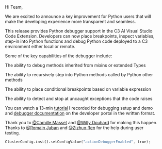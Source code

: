 Hi Team,

We are excited to announce a key improvement for Python users that will make the developing experience more transparent and seamless.

This release provides Python debugger support in the C3 AI Visual Studio Code Extension. Developers can now place breakpoints, inspect variables, step-in into Python functions and debug Python code deployed to a C3 environment either local or remote.

Some of the key capabilities of the debugger include:

The ability to debug methods inherited from mixins or extended Types

The ability to recursively step into Python methods called by Python other methods

The ability to place conditional breakpoints based on variable expression

The ability to detect and stop at uncaught exceptions that the code raises

You can watch a 13-min [tutorial](https://nam12.safelinks.protection.outlook.com/?url=https%3A%2F%2Fc3e-my.sharepoint.com%2F%3Av%3A%2Fg%2Fpersonal%2Fjinlin_he_c3_ai%2FESkEhZydT1JCiba27Q_AlnwBKZA9oUIvVl7uZl1W49FjiQ%3Fe%3DKDjly2&data=05%7C01%7Cluis.fernandez-de-la-vara%40c3.ai%7C283aae426de54c852eea08da73fb26ff%7C53ad779a93e7485cba20ac8290d7252b%7C1%7C0%7C637949819789864287%7CUnknown%7CTWFpbGZsb3d8eyJWIjoiMC4wLjAwMDAiLCJQIjoiV2luMzIiLCJBTiI6Ik1haWwiLCJXVCI6Mn0%3D%7C3000%7C%7C%7C&sdata=iNfxymxIixAGrteqt5CfLCG%2FNR035mzcDWPT990dzuo%3D&reserved=0 "https://nam12.safelinks.protection.outlook.com/?url=https%3A%2F%2Fc3e-my.sharepoint.com%2F%3Av%3A%2Fg%2Fpersonal%2Fjinlin_he_c3_ai%2FESkEhZydT1JCiba27Q_AlnwBKZA9oUIvVl7uZl1W49FjiQ%3Fe%3DKDjly2&data=05%7C01%7Cluis.fernandez-de-la-vara%40c3.ai%7C283aae426de54c852eea08da73fb26ff%7C53ad779a93e7485cba20ac8290d7252b%7C1%7C0%7C637949819789864287%7CUnknown%7CTWFpbGZsb3d8eyJWIjoiMC4wLjAwMDAiLCJQIjoiV2luMzIiLCJBTiI6Ik1haWwiLCJXVCI6Mn0%3D%7C3000%7C%7C%7C&sdata=iNfxymxIixAGrteqt5CfLCG%2FNR035mzcDWPT990dzuo%3D&reserved=0") I recorded for debugging setup and demo and [debugger documentation](https://nam12.safelinks.protection.outlook.com/?url=https%3A%2F%2Fdeveloper.c3.ai%2Fdocs%2F7.30.0%2Ftopic%2Fdebugger-documentation&data=05%7C01%7Cluis.fernandez-de-la-vara%40c3.ai%7C283aae426de54c852eea08da73fb26ff%7C53ad779a93e7485cba20ac8290d7252b%7C1%7C0%7C637949819789864287%7CUnknown%7CTWFpbGZsb3d8eyJWIjoiMC4wLjAwMDAiLCJQIjoiV2luMzIiLCJBTiI6Ik1haWwiLCJXVCI6Mn0%3D%7C3000%7C%7C%7C&sdata=6pmLS5x5yUfTxOy92UsCxCv0K67bM0%2F91R%2FGPc%2FHGfw%3D&reserved=0 "https://nam12.safelinks.protection.outlook.com/?url=https%3A%2F%2Fdeveloper.c3.ai%2Fdocs%2F7.30.0%2Ftopic%2Fdebugger-documentation&data=05%7C01%7Cluis.fernandez-de-la-vara%40c3.ai%7C283aae426de54c852eea08da73fb26ff%7C53ad779a93e7485cba20ac8290d7252b%7C1%7C0%7C637949819789864287%7CUnknown%7CTWFpbGZsb3d8eyJWIjoiMC4wLjAwMDAiLCJQIjoiV2luMzIiLCJBTiI6Ik1haWwiLCJXVCI6Mn0%3D%7C3000%7C%7C%7C&sdata=6pmLS5x5yUfTxOy92UsCxCv0K67bM0%2F91R%2FGPc%2FHGfw%3D&reserved=0") on the developer portal in the written format.

Thank you to [@Camille Masset](mailto:camille.masset@c3.ai "mailto:camille.masset@c3.ai") and [@Willy Douhard](mailto:willy.douhard@c3.ai "mailto:willy.douhard@c3.ai") for making this happen. Thanks to [@Romain Juban](mailto:romain.juban@c3.ai "mailto:romain.juban@c3.ai") and [@Zizhuo Ren](mailto:zizhuo.ren@c3.ai "mailto:zizhuo.ren@c3.ai") for the help during user testing.

```python
ClusterConfig.inst().setConfigValue("actionDebuggerEnabled", true);
````
